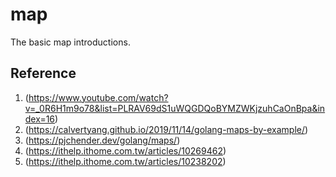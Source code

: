 # map

The basic map introductions.

## Reference

1. (<https://www.youtube.com/watch?v=_0R6H1m9o78&list=PLRAV69dS1uWQGDQoBYMZWKjzuhCaOnBpa&index=16>)
2. (<https://calvertyang.github.io/2019/11/14/golang-maps-by-example/>)
3. (<https://pjchender.dev/golang/maps/>)
4. (<https://ithelp.ithome.com.tw/articles/10269462>)
5. (<https://ithelp.ithome.com.tw/articles/10238202>)
